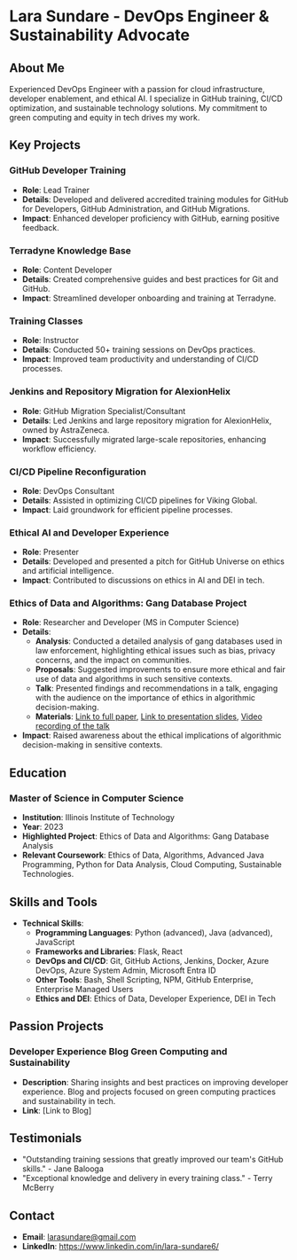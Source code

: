 # Lara Sundare - DevOps Engineer & Sustainability Advocate 

## About Me 
Experienced DevOps Engineer with a passion for cloud infrastructure, developer enablement, and ethical AI. I specialize in GitHub training, CI/CD optimization, and sustainable technology solutions. My commitment to green computing and equity in tech drives my work. 

## Key Projects 

### GitHub Developer Training 
- **Role**: Lead Trainer
- **Details**: Developed and delivered accredited training modules for GitHub for Developers, GitHub Administration, and GitHub Migrations.
- **Impact**: Enhanced developer proficiency with GitHub, earning positive feedback.

### Terradyne Knowledge Base
- **Role**: Content Developer
- **Details**: Created comprehensive guides and best practices for Git and GitHub.
- **Impact**: Streamlined developer onboarding and training at Terradyne.

### Training Classes 
- **Role**: Instructor
- **Details**: Conducted 50+ training sessions on DevOps practices.
- **Impact**: Improved team productivity and understanding of CI/CD processes.

### Jenkins and Repository Migration for AlexionHelix 
- **Role**: GitHub Migration Specialist/Consultant
- **Details**: Led Jenkins and large repository migration for AlexionHelix, owned by AstraZeneca.
- **Impact**: Successfully migrated large-scale repositories, enhancing workflow efficiency.

### CI/CD Pipeline Reconfiguration
- **Role**: DevOps Consultant
- **Details**: Assisted in optimizing CI/CD pipelines for Viking Global.
- **Impact**: Laid groundwork for efficient pipeline processes.

### Ethical AI and Developer Experience 
- **Role**: Presenter
- **Details**: Developed and presented a pitch for GitHub Universe on ethics and artificial intelligence.
- **Impact**: Contributed to discussions on ethics in AI and DEI in tech.

### Ethics of Data and Algorithms: Gang Database Project 
- **Role**: Researcher and Developer (MS in Computer Science)
- **Details**:
  - **Analysis**: Conducted a detailed analysis of gang databases used in law enforcement, highlighting ethical issues such as bias, privacy concerns, and the impact on communities.
  - **Proposals**: Suggested improvements to ensure more ethical and fair use of data and algorithms in such sensitive contexts.
  - **Talk**: Presented findings and recommendations in a talk, engaging with the audience on the importance of ethics in algorithmic decision-making.
  - **Materials**: [Link to full paper](#), [Link to presentation slides](#), [Video recording of the talk](#)
- **Impact**: Raised awareness about the ethical implications of algorithmic decision-making in sensitive contexts.

## Education 

### Master of Science in Computer Science 
- **Institution**: Illinois Institute of Technology
- **Year**: 2023
- **Highlighted Project**: Ethics of Data and Algorithms: Gang Database Analysis
- **Relevant Coursework**: Ethics of Data, Algorithms, Advanced Java Programming, Python for Data Analysis, Cloud Computing, Sustainable Technologies.

## Skills and Tools 
- **Technical Skills**:
  - **Programming Languages**: Python (advanced), Java (advanced), JavaScript
  - **Frameworks and Libraries**: Flask, React
  - **DevOps and CI/CD**: Git, GitHub Actions, Jenkins, Docker, Azure DevOps, Azure System Admin, Microsoft Entra ID
  - **Other Tools**: Bash, Shell Scripting, NPM, GitHub Enterprise, Enterprise Managed Users
  - **Ethics and DEI**: Ethics of Data, Developer Experience, DEI in Tech

## Passion Projects 
### Developer Experience Blog Green Computing and Sustainability 
- **Description**: Sharing insights and best practices on improving developer experience. Blog and projects focused on green computing practices and sustainability in tech.
- **Link**: [Link to Blog]

## Testimonials 
- "Outstanding training sessions that greatly improved our team's GitHub skills." - Jane Balooga
- "Exceptional knowledge and delivery in every training class." - Terry McBerry

## Contact 
- **Email**: larasundare@gmail.com
- **LinkedIn**: https://www.linkedin.com/in/lara-sundare6/
